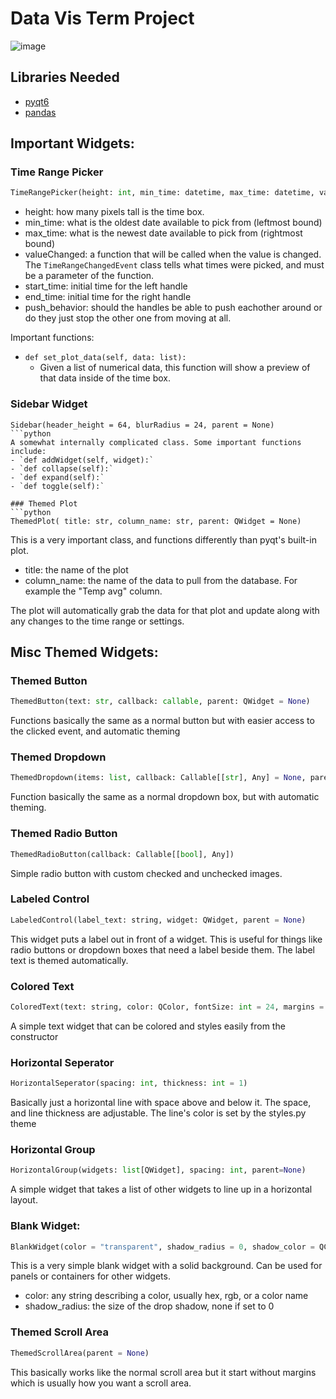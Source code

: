 # Data Vis Term Project

![image](https://user-images.githubusercontent.com/39423700/191661025-f3f41ee0-13b5-4251-84f8-ed5e5d34c135.png)


## Libraries Needed
- [pyqt6](https://pypi.org/project/PyQt6/)
- [pandas](https://pypi.org/project/pandas/)


## Important Widgets:

### Time Range Picker
```python
TimeRangePicker(height: int, min_time: datetime, max_time: datetime, valueChanged: Callable[[TimeRangeChangedEvent], Any] = None, start_time: datetime = None, end_time: datetime = None, push_behavior: bool = True)
```
- height: how many pixels tall is the time box.
- min_time: what is the oldest date available to pick from (leftmost bound)
- max_time: what is the newest date available to pick from (rightmost bound)
- valueChanged: a function that will be called when the value is changed. The `TimeRangeChangedEvent` class tells what times were picked, and must be a parameter of the function.
- start_time: initial time for the left handle
- end_time: initial time for the right handle
- push_behavior: should the handles be able to push eachother around or do they just stop the other one from moving at all.

Important functions:
- `def set_plot_data(self, data: list):`
  - Given a list of numerical data, this function will show a preview of that data inside of the time box.

### Sidebar Widget
```
Sidebar(header_height = 64, blurRadius = 24, parent = None)
```python
A somewhat internally complicated class. Some important functions include:
- `def addWidget(self, widget):`
- `def collapse(self):`
- `def expand(self):`
- `def toggle(self):`

### Themed Plot
```python
ThemedPlot( title: str, column_name: str, parent: QWidget = None)
```
This is a very important class, and functions differently than pyqt's built-in plot.
- title: the name of the plot
- column_name: the name of the data to pull from the database. For example the "Temp avg" column.

The plot will automatically grab the data for that plot and update along with any changes to the time range or settings.

## Misc Themed Widgets:

### Themed Button
```python
ThemedButton(text: str, callback: callable, parent: QWidget = None)
```
Functions basically the same as a normal button but with easier access to the clicked event, and automatic theming

### Themed Dropdown
```python
ThemedDropdown(items: list, callback: Callable[[str], Any] = None, parent: QWidget = None)
```
Function basically the same as a normal dropdown box, but with automatic theming.

### Themed Radio Button
```python
ThemedRadioButton(callback: Callable[[bool], Any])
```
Simple radio button with custom checked and unchecked images.

### Labeled Control
```python
LabeledControl(label_text: string, widget: QWidget, parent = None)
```
This widget puts a label out in front of a widget. This is useful for things like radio buttons or dropdown boxes that need a label beside them.
The label text is themed automatically.

### Colored Text
```python
ColoredText(text: string, color: QColor, fontSize: int = 24, margins = (0, 0, 0, 0))
```
A simple text widget that can be colored and styles easily from the constructor

### Horizontal Seperator
```python
HorizontalSeperator(spacing: int, thickness: int = 1)
```
Basically just a horizontal line with space above and below it. The space, and line thickness are adjustable. The line's color is set by the styles.py theme

### Horizontal Group
```python
HorizontalGroup(widgets: list[QWidget], spacing: int, parent=None)
```
A simple widget that takes a list of other widgets to line up in a horizontal layout.

### Blank Widget:
```python
BlankWidget(color = "transparent", shadow_radius = 0, shadow_color = QColor(0, 0, 0, 0), shadow_offset = (0, 0)))
```
This is a very simple blank widget with a solid background. Can be used for panels or containers for other widgets.
- color: any string describing a color, usually hex, rgb, or a color name
- shadow_radius: the size of the drop shadow, none if set to 0

### Themed Scroll Area
```python
ThemedScrollArea(parent = None)
```
This basically works like the normal scroll area but it start without margins which is usually how you want a scroll area.
